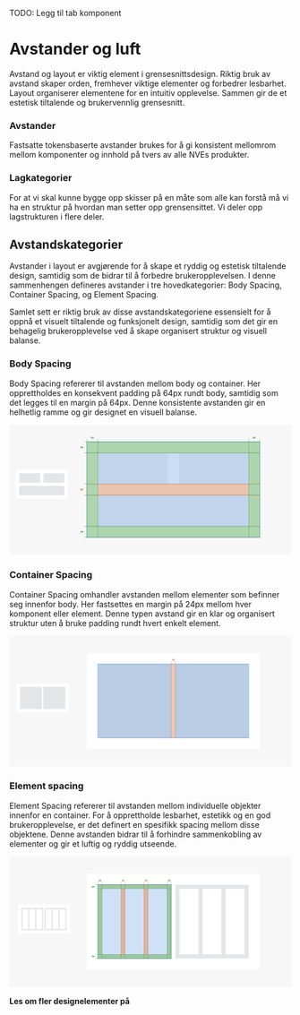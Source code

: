 <PageHeader title="Avstander og luft" imagePath="avstander og luft" pageLevel=1></PageHeader>
TODO: Legg til tab komponent

# Avstander og luft

Avstand og layout er viktig element i grensesnittsdesign. Riktig bruk av avstand skaper orden, fremhever viktige elementer og forbedrer lesbarhet. Layout organiserer elementene for en intuitiv opplevelse. Sammen gir de et estetisk tiltalende og brukervennlig grensesnitt.

### Avstander

Fastsatte tokensbaserte avstander brukes for å gi konsistent mellomrom mellom komponenter og innhold på tvers av alle NVEs produkter.

### Lagkategorier

For at vi skal kunne bygge opp skisser på en måte som alle kan forstå må vi ha en struktur på hvordan man setter opp grensensittet. Vi deler opp lagstrukturen i flere deler.

## Avstandskategorier

Avstander i layout er avgjørende for å skape et ryddig og estetisk tiltalende design, samtidig som de bidrar til å forbedre brukeropplevelsen. I denne sammenhengen defineres avstander i tre hovedkategorier: Body Spacing, Container Spacing, og Element Spacing.

Samlet sett er riktig bruk av disse avstandskategoriene essensielt for å oppnå et visuelt tiltalende og funksjonelt design, samtidig som det gir en behagelig brukeropplevelse ved å skape organisert struktur og visuell balanse.

### Body Spacing

Body Spacing refererer til avstanden mellom body og container. Her opprettholdes en konsekvent padding på 64px rundt body, samtidig som det legges til en margin på 64px. Denne konsistente avstanden gir en helhetlig ramme og gir designet en visuell balanse.

<img src="../../assets/images/bodyspacing.png" width="auto">

### Container Spacing

Container Spacing omhandler avstanden mellom elementer som befinner seg innenfor body. Her fastsettes en margin på 24px mellom hver komponent eller element. Denne typen avstand gir en klar og organisert struktur uten å bruke padding rundt hvert enkelt element.

<img src="../../assets/images/containerspacing.png" width="auto">

### Element spacing

Element Spacing refererer til avstanden mellom individuelle objekter innenfor en container. For å opprettholde lesbarhet, estetikk og en god brukeropplevelse, er det definert en spesifikk spacing mellom disse objektene. Denne avstanden bidrar til å forhindre sammenkobling av elementer og gir et luftig og ryddig utseende.

<img src="../../assets/images/elementspacing.png" width="auto">

**Les om fler designelementer på**
<LinkButton URL="https://nve.frontify.com/" text="Profil og primitiver" :openInNewTab="true"/>

